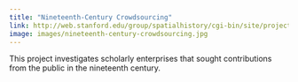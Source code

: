 ```yaml
---
title: "Nineteenth-Century Crowdsourcing"
link: http://web.stanford.edu/group/spatialhistory/cgi-bin/site/project.php?id=1097
image: images/nineteenth-century-crowdsourcing.jpg
---
```

This project investigates scholarly enterprises that sought contributions from the public in the nineteenth century.
